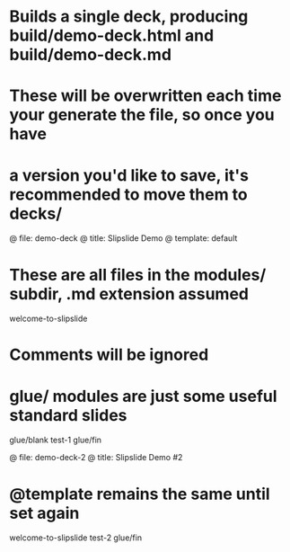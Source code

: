 # Builds a single deck, producing build/demo-deck.html and build/demo-deck.md
# These will be overwritten each time your generate the file, so once you have
# a version you'd like to save, it's recommended to move them to decks/

@ file: demo-deck
@ title: Slipslide Demo
@ template: default

# These are all files in the modules/ subdir, .md extension assumed
welcome-to-slipslide
# Comments will be ignored
# glue/ modules are just some useful standard slides
glue/blank
test-1
glue/fin


@ file: demo-deck-2
@ title: Slipslide Demo #2
# @template remains the same until set again
welcome-to-slipslide
test-2
glue/fin

